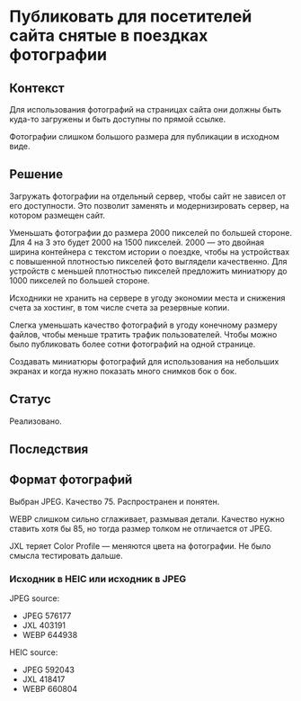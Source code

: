 # Публиковать для посетителей сайта снятые в поездках фотографии

## Контекст

Для использования фотографий на страницах сайта они должны быть куда-то загружены и быть доступны по прямой ссылке.

Фотографии слишком большого размера для публикации в исходном виде.

## Решение

Загружать фотографии на отдельный сервер, чтобы сайт не зависел от его доступности. Это позволит заменять и модернизировать сервер, на котором размещен сайт.

Уменьшать фотографии до размера 2000 пикселей по большей стороне. Для 4 на 3 это будет 2000 на 1500 пикселей. 2000 — это двойная ширина контейнера с текстом истории о поездке, чтобы на устройствах с повышенной плотностью пикселей фото выглядели качественно. Для устройств с меньшей плотностью пикселей предложить миниатюру до 1000 пикселей по большей стороне.

Исходники не хранить на сервере в угоду экономии места и снижения счета за хостинг, в том числе счета за резервные копии.

Слегка уменьшать качество фотографий в угоду конечному размеру файлов, чтобы меньше тратить трафик пользователей. Чтобы можно было публиковать более сотни фотографий на одной странице.

Создавать миниатюры фотографий для использования на небольших экранах и когда нужно показать много снимков бок о бок.

## Статус

Реализовано.

## Последствия

## Формат фотографий

Выбран JPEG. Качество 75. Распространен и понятен.

WEBP слишком сильно сглаживает, размывая детали. Качество нужно ставить хотя бы 85, но тогда размер толком не отличается от JPEG.

JXL теряет Color Profile — меняются цвета на фотографии. Не было смысла тестировать дальше.

### Исходник в HEIC или исходник в JPEG

JPEG source:

- JPEG 576177
- JXL 403191
- WEBP 644938

HEIC source:

- JPEG 592043
- JXL 418417
- WEBP 660804
